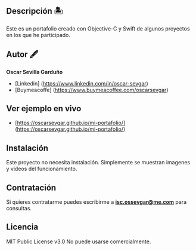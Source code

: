 ## Descripción 🏝️

Este es un portafolio creado con Objective-C y Swift de algunos proyectos en los que he participado.

## Autor 🖋️
**Oscar Sevilla Garduño**

* [Linkedin] (https://www.linkedin.com/in/oscar-sevgar)
* [Buymeacoffe] (https://www.buymeacoffee.com/oscarsevgar)

## Ver ejemplo en vivo
- [https://oscarsevgar.github.io/mi-portafolio/] (https://oscarsevgar.github.io/mi-portafolio/)

## Instalación
Este proyecto no necesita instalación. Simplemente se muestran imagenes y videos del funcionamiento.

## Contratación
Si quieres contratarme puedes escribirme a **isc.ossevgar@me.com** para consultas.

## Licencia
MIT Public License v3.0
No puede usarse comercialmente.
